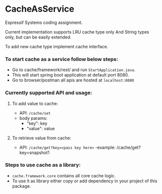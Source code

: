 # CacheAsService
Espressif Systems coding assignment.

Current implementation supports LRU cache type only And String types only, but can be easily extended.

To add new cache type implement cache interface.

### To start cache as a service follow below steps:
- Go to cache/framework/rest/ and run `StartApplication.java`.
- This will start spring boot application at default port 8080.
- Go to browser/postman all apis are hosted at `localhost:8080`

### Currently supported API and usage:
1. To add value to cache:

	- API: `/cache/set`
	- body params:
		- "key": key
		- "value": value
2. To retrieve value from cache:
	
	- API: `/cache/get?key=<pass key here>`
	-example: /cache/get?key=snapshot1


### Steps to use cache as a library:
- `cache.framework.core` contains all core cache logic.
- To use it as library either copy or add dependency in your project of this package.